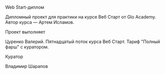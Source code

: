 Web Start-диплом

Дипломный проект для практики на курсе Веб Старт от Glo Academy. Автор курса — Артем Исламов.

Проект выполняет

Цуренко Валерий. Пятнадцатый поток курса Веб Старт. Тариф "Полный фарш" с куратором.

Куратор

Владимир Шарапов